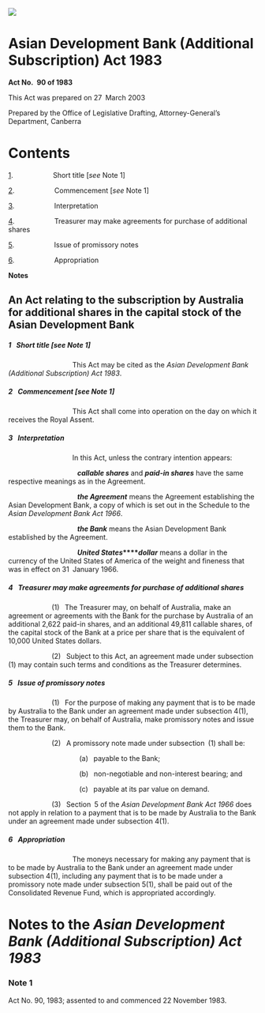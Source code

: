 ![](http://www.comlaw.gov.au/Details/C2004C00692/Html/AsianDevBankAdditionalSubscription1983WD02_image001.gif)

# Asian Development Bank (Additional Subscription) Act 1983

**Act No. 90 of 1983**

This Act was prepared on 27 March 2003

Prepared by the Office of Legislative Drafting,
 Attorney-General’s Department, Canberra

# Contents

[1](#1).            Short title [_see_ Note 1]

[2](#2).            Commencement [_see_ Note 1]

[3](#3).            Interpretation

[4](#4).            Treasurer may make agreements for purchase of additional shares

[5](#5).            Issue of promissory notes

[6](#6).            Appropriation

**Notes** 

## An Act relating to the subscription by Australia for additional shares in the capital stock of the Asian Development Bank

##### <a id="1"></a>1  Short title [_see_ Note 1]

                   This Act may be cited as the _Asian Development Bank (Additional Subscription) Act 1983_.

##### <a id="2"></a>2  Commencement [_see_ Note 1]

                   This Act shall come into operation on the day on which it receives the Royal Assent.

##### <a id="3"></a>3  Interpretation

                   In this Act, unless the contrary intention appears:

                    <a name="paid-share"></a><a name="callabl-share"></a>**_callable shares_** and **_paid-in shares_** have the same respective meanings as in the Agreement.

                    <a name="agreem"></a>**_the Agreement_** means the Agreement establishing the Asian Development Bank, a copy of which is set out in the Schedule to the _Asian Development Bank Act 1966_.

                    <a name="bank"></a>**_the Bank_** means the Asian Development Bank established by the Agreement.

                    <a name="dollar"></a><a name="united-state"></a>**_United States_****_dollar_** means a dollar in the currency of the United States of America of the weight and fineness that was in effect on 31 January 1966.

##### <a id="4"></a>4  Treasurer may make agreements for purchase of additional shares

             (1)  The Treasurer may, on behalf of Australia, make an agreement or agreements with the Bank for the purchase by Australia of an additional 2,622 paid-in shares, and an additional 49,811 callable shares, of the capital stock of the Bank at a price per share that is the equivalent of 10,000 United States dollars.

             (2)  Subject to this Act, an agreement made under subsection (1) may contain such terms and conditions as the Treasurer determines.

##### <a id="5"></a>5  Issue of promissory notes

             (1)  For the purpose of making any payment that is to be made by Australia to the Bank under an agreement made under subsection 4(1), the Treasurer may, on behalf of Australia, make promissory notes and issue them to the Bank.

             (2)  A promissory note made under subsection (1) shall be:

                     (a)  payable to the Bank;

                     (b)  non-negotiable and non-interest bearing; and

                     (c)  payable at its par value on demand.

             (3)  Section 5 of the _Asian Development Bank Act 1966_ does not apply in relation to a payment that is to be made by Australia to the Bank under an agreement made under subsection 4(1).

##### <a id="6"></a>6  Appropriation

                   The moneys necessary for making any payment that is to be made by Australia to the Bank under an agreement made under subsection 4(1), including any payment that is to be made under a promissory note made under subsection 5(1), shall be paid out of the Consolidated Revenue Fund, which is appropriated accordingly.

# Notes to the _Asian Development Bank (Additional Subscription) Act 1983_

### Note 1

Act No. 90, 1983; assented to and commenced 22 November 1983.

 

 
